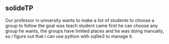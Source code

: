 ## solideTP
Our professor in university wants to make a list of students to choose a group to follow
the goal was teach student came first he can choose any group he wants, the groups have limited
places
and he was doing manually, so i figure out that i can use python with sqlite3 to manage it.
